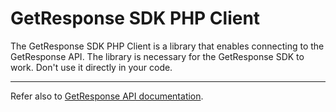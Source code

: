 # GetResponse SDK PHP Client

The GetResponse SDK PHP Client is a library that enables connecting to the GetResponse API. The library is necessary for the GetResponse SDK to work. Don't use it directly in your code.

---
Refer also to [GetResponse API documentation](https://apidocs.getresponse.com/v3).
